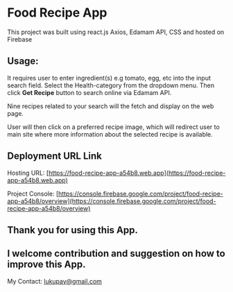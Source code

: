 # Food Recipe App

This project was built using react.js Axios, Edamam API, CSS and hosted on Firebase

## Usage:
 It requires user to enter ingredient(s) e.g tomato, egg, etc into the input search field.
 Select the Health-category from the dropdown menu.
 Then click **Get Recipe** button to search online via Edamam API.

Nine recipes related to your search will the fetch and display on the web page.

User will then click on a preferred recipe image, which will redirect user to main site where more information about the selected recipe is available.

## Deployment URL Link
Hosting URL: [https://food-recipe-app-a54b8.web.app](https://food-recipe-app-a54b8.web.app)

Project Console: [https://console.firebase.google.com/project/food-recipe-app-a54b8/overview](https://console.firebase.google.com/project/food-recipe-app-a54b8/overview)

## Thank you for using this App. 
## I welcome contribution and suggestion on how to improve this App.


My Contact: lukupay@gmail.com


